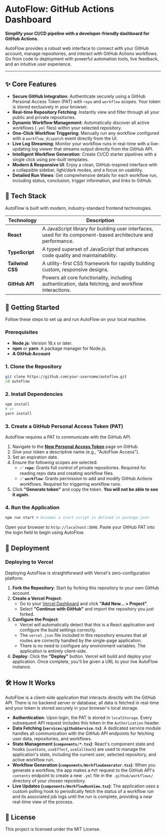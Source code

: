 # AutoFlow: GitHub Actions Dashboard

**Simplify your CI/CD pipeline with a developer-friendly dashboard for GitHub Actions.**

AutoFlow provides a robust web interface to connect with your GitHub account, manage repositories, and interact with GitHub Actions workflows. Go from code to deployment with powerful automation tools, live feedback, and an intuitive user experience.

---

## ✨ Core Features

*   **Secure GitHub Integration**: Authenticate securely using a GitHub Personal Access Token (PAT) with `repo` and `workflow` scopes. Your token is stored exclusively in your browser.
*   **Real-time Repository Fetching**: Instantly view and filter through all your public and private repositories.
*   **Dynamic Workflow Management**: Automatically discover all active workflows (`.yml` files) within your selected repository.
*   **One-Click Workflow Triggering**: Manually run any workflow configured with a `workflow_dispatch` event directly from the UI.
*   **Live Log Streaming**: Monitor your workflow runs in real-time with a live-updating log viewer that streams output directly from the GitHub API.
*   **Intelligent Workflow Generation**: Create CI/CD starter pipelines with a single click using pre-built templates.
*   **Modern & Responsive UI**: Enjoy a clean, GitHub-inspired interface with a collapsible sidebar, light/dark modes, and a focus on usability.
*   **Detailed Run Views**: Get comprehensive details for each workflow run, including status, conclusion, trigger information, and links to GitHub.

## 🚀 Tech Stack

AutoFlow is built with modern, industry-standard frontend technologies.

| Technology      | Description                                                                                                   |
| --------------- | ------------------------------------------------------------------------------------------------------------- |
| **React**       | A JavaScript library for building user interfaces, used for its component-based architecture and performance.     |
| **TypeScript**  | A typed superset of JavaScript that enhances code quality and maintainability.                                  |
| **Tailwind CSS**| A utility-first CSS framework for rapidly building custom, responsive designs.                                  |
| **GitHub API**  | Powers all core functionality, including authentication, data fetching, and workflow interactions.              |

## 🏁 Getting Started

Follow these steps to set up and run AutoFlow on your local machine.

### Prerequisites

*   **Node.js**: Version 16.x or later.
*   **npm** or **yarn**: A package manager for Node.js.
*   **A GitHub Account**

### 1. Clone the Repository

```bash
git clone https://github.com/your-username/autoflow.git
cd autoflow
```

### 2. Install Dependencies

```bash
npm install
# or
yarn install
```

### 3. Create a GitHub Personal Access Token (PAT)

AutoFlow requires a PAT to communicate with the GitHub API.

1.  Navigate to the **[New Personal Access Token](https://github.com/settings/tokens/new)** page on GitHub.
2.  Give your token a descriptive name (e.g., "AutoFlow Access").
3.  Set an expiration date.
4.  Ensure the following scopes are selected:
    *   ✅ **`repo`**: Grants full control of private repositories. Required for reading repo data and creating workflow files.
    *   ✅ **`workflow`**: Grants permission to add and modify GitHub Actions workflows. Required for triggering workflow runs.
5.  Click **"Generate token"** and copy the token. **You will not be able to see it again.**

### 4. Run the Application

```bash
npm run start # Assumes a start script is defined in package.json
```

Open your browser to `http://localhost:3000`. Paste your GitHub PAT into the login field to begin using AutoFlow.

## 🚀 Deployment

### Deploying to Vercel

Deploying AutoFlow is straightforward with Vercel's zero-configuration platform.

1.  **Fork the Repository**: Start by forking this repository to your own GitHub account.
2.  **Create a Vercel Project**:
    *   Go to your [Vercel Dashboard](https://vercel.com/dashboard) and click **"Add New... > Project"**.
    *   Select **"Continue with GitHub"** and import the repository you just forked.
3.  **Configure the Project**:
    *   Vercel will automatically detect that this is a React application and configure the build settings correctly.
    *   The `vercel.json` file included in this repository ensures that all routes are correctly handled by the single-page application.
    *   There is no need to configure any environment variables. The application is entirely client-side.
4.  **Deploy**: Click the **"Deploy"** button. Vercel will build and deploy your application. Once complete, you'll be given a URL to your live AutoFlow instance.

## 🛠️ How It Works

AutoFlow is a client-side application that interacts directly with the GitHub API. There is no backend server or database; all data is fetched in real-time and your token is stored securely in your browser's local storage.

*   **Authentication**: Upon login, the PAT is stored in `localStorage`. Every subsequent API request includes this token in the `Authorization` header.
*   **Data Fetching (`services/githubService.ts`)**: A dedicated service module handles all communication with the GitHub API endpoints for fetching user data, repositories, and workflows.
*   **State Management (`components/*.tsx`)**: React's component state and hooks (`useState`, `useEffect`, `useCallback`) are used to manage the application's state, including the current user, selected repository, and active workflow run.
*   **Workflow Generation (`components/WorkflowGenerator.tsx`)**: When you generate a workflow, the app makes a `PUT` request to the GitHub API's `contents` endpoint to create a new `.yml` file in the `.github/workflows/` directory of your chosen repository.
*   **Live Updates (`components/WorkflowRunView.tsx`)**: The application uses a custom polling hook to periodically fetch the status of a workflow run and its associated job logs until the run is complete, providing a near real-time view of the process.

## 📄 License

This project is licensed under the MIT License.